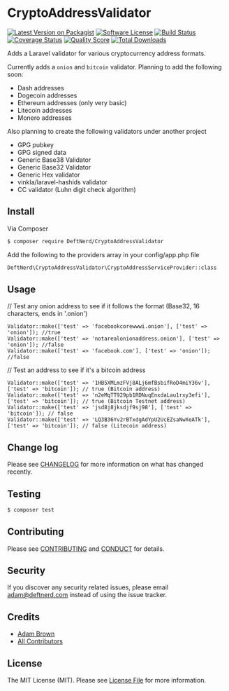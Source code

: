 # CryptoAddressValidator

[![Latest Version on Packagist][ico-version]][link-packagist]
[![Software License][ico-license]](LICENSE.md)
[![Build Status][ico-travis]][link-travis]
[![Coverage Status][ico-scrutinizer]][link-scrutinizer]
[![Quality Score][ico-code-quality]][link-code-quality]
[![Total Downloads][ico-downloads]][link-downloads]


Adds a Laravel validator for various cryptocurrency address formats. 

Currently adds a `onion` and `bitcoin` validator. Planning to add the following soon:

* Dash addresses
* Dogecoin addresses
* Ethereum addresses (only very basic)
* Litecoin addresses
* Monero addresses

Also planning to create the following validators under another project

* GPG pubkey
* GPG signed data
* Generic Base38 Validator
* Generic Base32 Validator
* Generic Hex validator
* vinkla/laravel-hashids validator
* CC validator (Luhn digit check algorithm)

## Install

Via Composer

``` bash
$ composer require DeftNerd/CryptoAddressValidator
```

Add the following to the providers array in your config/app.php file
``` bash
DeftNerd\CryptoAddressValidator\CryptoAddressServiceProvider::class
```

## Usage


// Test any onion address to see if it follows the format (Base32, 16 characters, ends in '.onion')

```
Validator::make(['test' => 'facebookcorewwwi.onion'], ['test' => 'onion']); //true
Validator::make(['test' => 'notarealonionaddress.onion'], ['test' => 'onion']); //false
Validator::make(['test' => 'facebook.com'], ['test' => 'onion']); //false
```

// Test an address to see if it's a bitcoin address

```
Validator::make(['test' => '1HB5XMLmzFVj8ALj6mfBsbifRoD4miY36v'], ['test' => 'bitcoin']); // true (Bitcoin address)
Validator::make(['test' => 'n2eMqTT929pb1RDNuqEnxdaLau1rxy3efi'], ['test' => 'bitcoin']); // true (Bitcoin Testnet address)
Validator::make(['test' => 'jsd8j8jksdjf9sj98'], ['test' => 'bitcoin']); // false
Validator::make(['test' => 'LQ3B36Yv2rBTxdgAdYpU2UcEZsaNwXeATk'], ['test' => 'bitcoin']); // false (Litecoin address)
```

## Change log

Please see [CHANGELOG](CHANGELOG.md) for more information on what has changed recently.

## Testing

``` bash
$ composer test
```

## Contributing

Please see [CONTRIBUTING](CONTRIBUTING.md) and [CONDUCT](CONDUCT.md) for details.

## Security

If you discover any security related issues, please email adam@deftnerd.com instead of using the issue tracker.

## Credits

- [Adam Brown][link-author]
- [All Contributors][link-contributors]

## License

The MIT License (MIT). Please see [License File](LICENSE.md) for more information.

[ico-version]: https://img.shields.io/packagist/v/DeftNerd/CryptoAddressValidator.svg?style=flat-square
[ico-license]: https://img.shields.io/badge/license-MIT-brightgreen.svg?style=flat-square
[ico-travis]: https://img.shields.io/travis/DeftNerd/CryptoAddressValidator/master.svg?style=flat-square
[ico-scrutinizer]: https://img.shields.io/scrutinizer/coverage/g/DeftNerd/CryptoAddressValidator.svg?style=flat-square
[ico-code-quality]: https://img.shields.io/scrutinizer/g/DeftNerd/CryptoAddressValidator.svg?style=flat-square
[ico-downloads]: https://img.shields.io/packagist/dt/DeftNerd/CryptoAddressValidator.svg?style=flat-square

[link-packagist]: https://packagist.org/packages/DeftNerd/CryptoAddressValidator
[link-travis]: https://travis-ci.org/DeftNerd/CryptoAddressValidator
[link-scrutinizer]: https://scrutinizer-ci.com/g/DeftNerd/CryptoAddressValidator/code-structure
[link-code-quality]: https://scrutinizer-ci.com/g/DeftNerd/CryptoAddressValidator
[link-downloads]: https://packagist.org/packages/DeftNerd/CryptoAddressValidator
[link-author]: https://github.com/DeftNerd
[link-contributors]: ../../contributors
